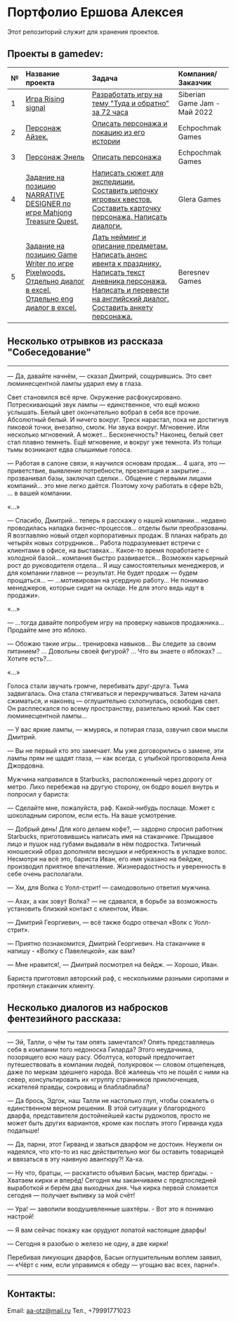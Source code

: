 # Портфолио Ершова Алексея

Этот репозиторий служит для хранения проектов.

## Проекты в gamedev:

| № |Название проекта | Задача | Компания/Заказчик | 
| :-- | :---------------------- | :---------------------- |:---------------------- | 
| 1 | [Игра Rising signal](https://kolendar.itch.io/rising-signal) | [Разработать игру на тему "Туда и обратно" за 72 часа](https://itch.io/jam/sibgamejam-may-2022)| Siberian Game Jam - Май 2022 |
| 2 | [Персонаж Айзек. ](Портфолио/Персонаж_Айзек.pdf)| [Описать персонажа и локацию из его истории](Портфолио/ТЗ_Айзек.pdf) | Echpochmak Games |
| 3 | [Персонаж Энель](Портфолио/Энель.pdf) | [Описать персонажа](Портфолио/ТЗ_Энель.pdf) | Echpochmak Games |
| 4 |[Задание на позицию NARRATIVE DESIGNER по игре Mahjong Treasure Quest.](Портфолио/Алексей_Ершов_Тестовое_задание_Нарративный_дизайнер_Glera_Games.pdf) | [Написать сюжет для экспедиции. Составить цепочку игровых квестов. Составить карточку персонажа. Написать диалоги.](Портфолио/ТЗ_NARRATIVE_DESIGNER_Glera_Games.pdf) | Glera Games |
| 5 |[Задание на позицию Game Writer по игре Pixelwoods.](Портфолио/Алексей_Ершов_Тестовое_задание_Game_Writer_Beresnev_Games.pdf) [Отдельно диалог в excel.](Портфолио/Алексей_Ершов_Диалог_Pixelwoods.xlsx) [Отдельно eng диалог в excel.](Портфолио/Алексей_Ершов_eng_Диалог_Pixelwoods.xlsx)| [Дать нейминг и описание предметам. Написать анонс ивента к празднику. Написать текст дневника персонажа. Написать и перевести на английский диалог. Составить анкету персонажа.](Портфолио/Тестовое_задание_Game_Writer_Beresnev_Games.pdf) | Beresnev Games |
## Несколько отрывков из рассказа "Собеседование"
***
— Да, давайте начнём, — сказал Дмитрий, сощурившись. Это свет люминесцентной лампы ударил ему в глаза.

Свет становился всё ярче. Окружение расфокусировано. Потрескивающий звук лампы — единственное, что ещё можно услышать. Белый цвет окончательно вобрал в себя все прочие. Абсолютный белый. И ничего вокруг. Треск нарастал, пока не достигнув пиковой точки, внезапно, смолк. Ни звука вокруг. Мгновение. Или несколько мгновений. А может... Бесконечность? Наконец, белый свет стал плавно темнеть. Ещё мгновение, и вокруг уже темнота. Из толщи тьмы возникают едва слышимые голоса.

— Работая в салоне связи, я научился основам продаж… 4 шага, это — приветствие, выявление потребности, презентация и закрытие … прозванивал базы, заключал сделки… Общение с первыми лицами компаний… это мне легко даётся. Поэтому хочу работать в сфере b2b, … в вашей компании. 

«...»

— Спасибо, Дмитрий… теперь я расскажу о нашей компании… недавно проводилась наладка бизнес-процессов… отделы были преобразованы. Я возглавляю новый отдел корпоративных продаж. В планах набрать до четырёх новых сотрудников… Работа подразумевает встречи с клиентами в офисе, на выставках… Какое-то время поработаете с холодной базой... компания быстро развивается… Возможен карьерный рост до руководителя отдела… Я ищу самостоятельных менеджеров, и для компании главное — результат. Не будет продаж — будем прощаться…
— ...мотивирован на усердную работу… Не понимаю менеджеров, которые сидят на окладе. Не для этого ведь идут в продажи». 

«...»

— ...тогда давайте попробуем игру на проверку навыков продажника… Продайте мне это яблоко.

— Обожаю такие игры… тренировка навыков… Вы следите за своим питанием? ... Довольны своей фигурой? ... Что вы знаете о яблоках? ... Хотите есть?... 

«...»

Голоса стали звучать громче, перебивать друг-друга. Тьма задвигалась. Она стала стягиваться и перекручиваться. Затем начала сжиматься, и наконец — оглушительно схлопнулась, освободив свет. Он расплескался по всему пространству, разительно яркий. Как свет люминесцентной лампы...

— У вас яркие лампы, — жмурясь, и потирая глаза, озвучил свои мысли Дмитрий.

— Вы не первый кто это замечает. Мы уже договорились о замене, эти лампы прям не щадят глаза, — как всегда, с улыбкой проговорила Анна Джордовна.

Мужчина направился в Starbucks, расположенный через дорогу от метро. Лихо перебежав на другую сторону, он бодро вошел внутрь и попросил у бариста: 

— Сделайте мне, пожалуйста, раф. Какой-нибудь послаще. Может с шоколадным сиропом, если есть. На ваше усмотрение.

— Добрый день! Для кого делаем кофе?, — задорно спросил работник Starbucks, приготовившись написать имя на стаканчике. Прыщавое лицо и пушок над губами выдавали в нём подростка. Типичный юношеский образ дополняли веснушки и небрежность в укладке волос. Несмотря на всё это, бариста Иван, его имя указано на бейдже, производил приятное впечатление. Жизнерадостность и уверенность в себе очень располагали.

— Хм, для Волка с Уолл-стрит! — самодовольно ответил мужчина.

— Ахах, а как зовут Волка? — не сдавался, в борьбе за возможность установить близкий контакт с клиентом, Иван.

— Дмитрий Георгиевич, — всё также бодро отвечал «Волк с Уолл-стрит».

— Приятно познакомится, Дмитрий Георгиевич. На стаканчике я напишу - «Волку с Павелецкой», как вам?

— Мне нравится!, — Дмитрий посмотрел на бейдж. — Хорошо, Иван.

Бариста приготовил авторский раф, с несколькими разными сиропами и протянул стаканчик клиенту.

## Несколько диалогов из набросков фентезийного рассказа:
***

— Эй, Талли, о чём ты там опять замечтался? Опять представляешь себя в компании того недоноска Гиларда? Этого неудачника, позорящего всю нашу расу. Оболтуса, который предпочитает путешествовать в компании людей, полукровок — словом отщепенцев, даже по меркам здешнего народа. Всё жалеешь что не пошёл с ними на север, консультировать их «группу странников приключенцев, искателей правды, сокровищ и блаблаблабла?

— Да брось, Эдгок, наш Талли не настолько глуп, чтобы сожалеть о единственном верном решении. В этой ситуации у благородного дварфа, представителя достойнейшей касты рудокопов, просто не может быть других вариантов, кроме как послать этого Гирванда куда подальше!

— Да, парни, этот Гирванд и зваться дварфом не достоин. Неужели он надеялся, что кто-то из нас действительно мог бы оставить товарищей и ввязаться в эту наивную авантюру?! Ха-ха.

— Ну что, братцы, — раскатисто объявил Басын, мастер бригады. - Хватаем кирки и вперёд! Сегодня мы заканчиваем с предпоследней выработкой и берём два выходных дня. Чья кирка первой сломается сегодня — получает выпивку за мой счёт!

— Ура! — завопили воодушевленные шахтёры. - Вот это я понимаю настрой!

— Я вам сейчас покажу как орудуют лопатой настоящие дварфы!

— Сегодня я разобью о железо не одну, а две кирки!

Перебивая ликующих дварфов, Басын оглушительным воплем заявил, — «Чёрт с ним, если управимся к обеду — угощаю вас всех, парни!».

***

## Контакты:
Email: aa-otz@mail.ru
Тел., +79991771023

